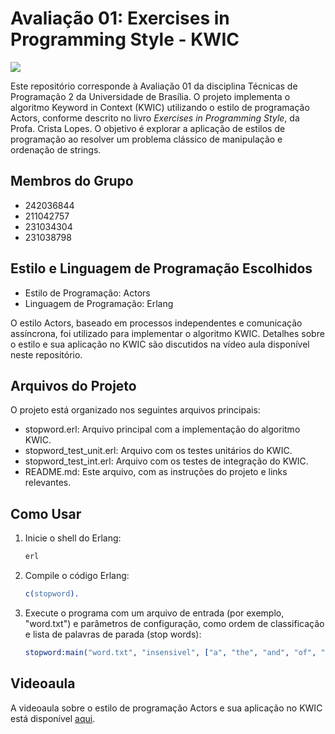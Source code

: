 # Avaliação 01: Exercises in Programming Style - KWIC

![](https://img.shields.io/badge/version-v1.0-blue)

Este repositório corresponde à Avaliação 01 da disciplina Técnicas de Programação 2 da Universidade de Brasília. O projeto implementa o algoritmo Keyword in Context (KWIC) utilizando o estilo de programação Actors, conforme descrito no livro *Exercises in Programming Style*, da Profa. Crista Lopes. O objetivo é explorar a aplicação de estilos de programação ao resolver um problema clássico de manipulação e ordenação de strings.

## Membros do Grupo
- 242036844
- 211042757
- 231034304
- 231038798
   
## Estilo e Linguagem de Programação Escolhidos
- Estilo de Programação: Actors
- Linguagem de Programação: Erlang

O estilo Actors, baseado em processos independentes e comunicação assíncrona, foi utilizado para implementar o algoritmo KWIC. Detalhes sobre o estilo e sua aplicação no KWIC são discutidos na vídeo aula disponível neste repositório.

## Arquivos do Projeto
O projeto está organizado nos seguintes arquivos principais:
- stopword.erl: Arquivo principal com a implementação do algoritmo KWIC.
- stopword_test_unit.erl: Arquivo com os testes unitários do KWIC.
- stopword_test_int.erl: Arquivo com os testes de integração do KWIC.
- README.md: Este arquivo, com as instruções do projeto e links relevantes.

## Como Usar
1. Inicie o shell do Erlang:
   ```bash
   erl
2. Compile o código Erlang:
   ```erlang
   c(stopword).
3. Execute o programa com um arquivo de entrada (por exemplo, "word.txt") e parâmetros de configuração, como ordem de classificação e lista de palavras de parada (stop words):
   ```erlang
   stopword:main("word.txt", "insensivel", ["a", "the", "and", "of", "an", "to", "in", "on", "is", "are", "they", "he", "she"]).

## Videoaula
A videoaula sobre o estilo de programação Actors e sua aplicação no KWIC está disponível [aqui](link-do-video).

